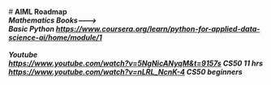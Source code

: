 #<b> AIML Roadmap</b><br>
<b><i>Mathematics Books---> </b></i>
 <br>
 <b><i> Basic Python  https://www.coursera.org/learn/python-for-applied-data-science-ai/home/module/1       </i></b>
 <br>
 <br> <b><i>Youtube<br>https://www.youtube.com/watch?v=5NgNicANyqM&t=9157s CS50 11 hrs
 <br>
 https://www.youtube.com/watch?v=nLRL_NcnK-4    CS50 beginners
 <br>
 
